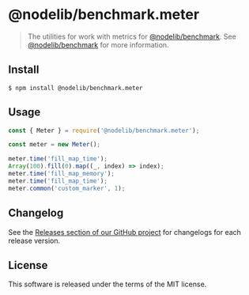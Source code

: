 # @nodelib/benchmark.meter

> The utilities for work with metrics for [@nodelib/benchmark](../benchmark). See [@nodelib/benchmark](../benchmark) for more information.

## Install

```
$ npm install @nodelib/benchmark.meter
```

## Usage

```js
const { Meter } = require('@nodelib/benchmark.meter');

const meter = new Meter();

meter.time('fill_map_time');
Array(100).fill(0).map((_, index) => index);
meter.time('fill_map_memory');
meter.time('fill_map_time');
meter.common('custom_marker', 1);
```

## Changelog

See the [Releases section of our GitHub project](https://github.com/nodelib/nodelib/releases) for changelogs for each release version.

## License

This software is released under the terms of the MIT license.
